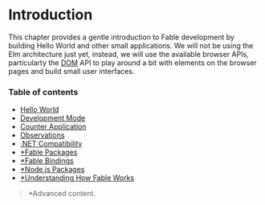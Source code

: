 # Introduction

 This chapter provides a gentle introduction to Fable development by building Hello World and other small applications. We will not be using the Elm architecture just yet, instead, we will use the available browser APIs, particularty the [DOM](https://developer.mozilla.org/en-US/docs/Web/API/Document) API to play around a bit with elements on the browser pages and build small user interfaces.

### Table of contents

- [Hello World](hello-world.md)
- [Development Mode](development-mode.md)
- [Counter Application](counter.md)
- [Observations](observations.md)
- [.NET Compatibility](compatibility.md)
- [*Fable Packages](fable-packages.md)
- [*Fable Bindings](fable-bindings.md)
- [*Node.js Packages](node-packages.md)
- [*Understanding How Fable Works](how-fable-works.md)

> *Advanced content.